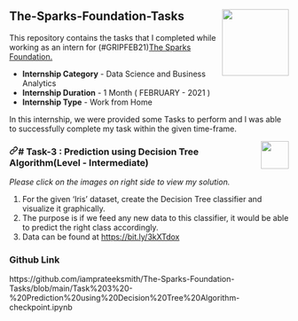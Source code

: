 <article class="markdown-body entry-content container-lg" itemprop="text"><p><a target="_blank" rel="noopener noreferrer" href="https://camo.githubusercontent.com/d61800e0293a2d29f1b65dd9284c0bc60d89fb98eca567ccfc9c34fd5d620119/68747470733a2f2f7777772e746865737061726b73666f756e646174696f6e73696e6761706f72652e6f72672f696d616765732f6c6f676f5f736d616c6c2e706e67"><img align="right" height="120" width="120" src="https://camo.githubusercontent.com/d61800e0293a2d29f1b65dd9284c0bc60d89fb98eca567ccfc9c34fd5d620119/68747470733a2f2f7777772e746865737061726b73666f756e646174696f6e73696e6761706f72652e6f72672f696d616765732f6c6f676f5f736d616c6c2e706e67" data-canonical-src="https://www.thesparksfoundationsingapore.org/images/logo_small.png" style="max-width:100%;"></a></p>
      
# The-Sparks-Foundation-Tasks
This repository contains the tasks that I completed while working as an intern for (#GRIPFEB21)<a href="https://www.thesparksfoundationsingapore.org/" rel="nofollow">The Sparks Foundation.</a>
<ul>
<li><strong>Internship Category</strong> - Data Science and Business Analytics</li>
<li><strong>Internship Duration</strong> - 1 Month ( FEBRUARY - 2021 )</li>
<li><strong>Internship Type</strong> - Work from Home</li>
</ul>
<p>In this internship, we were provided some Tasks to perform and I was able to successfully complete my task within the given time-frame.</p>


<p><a href="https://www.youtube.com/watch?v=jv793yIqOBA" rel="nofollow"><img align="right" height="50" width="50" src="https://camo.githubusercontent.com/565ca6bd4a32647bef7ac9e04ed710ac3c9b08b4c5849eb33e609f5727aad86f/68747470733a2f2f63646e342e69636f6e66696e6465722e636f6d2f646174612f69636f6e732f736f6369616c2d6d656469612d616e642d6c6f676f732d31312f33322f4c6f676f5f596f75747562652d3531322e706e67" data-canonical-src="https://cdn4.iconfinder.com/data/icons/social-media-and-logos-11/32/Logo_Youtube-512.png" style="max-width:100%;"></a>
<a href="https://github.com/iamprateeksmith/The-Sparks-Foundation-Tasks/blob/main/Task%203%20-%20Prediction%20using%20Decision%20Tree%20Algorithm-checkpoint.ipynb" data-canonical-src="https://cdn4.iconfinder.com/data/icons/project-management-4-2/65/161-512.png" style="max-width:100%;"></a></p>
<h3><a id="user-content--task-3--prediction-using-decision-tree-algorithmlevel---intermediate" class="anchor" aria-hidden="true" href="#-task-3--prediction-using-decision-tree-algorithmlevel---intermediate"><svg class="octicon octicon-link" viewBox="0 0 16 16" version="1.1" width="16" height="16" aria-hidden="true"><path fill-rule="evenodd" d="M7.775 3.275a.75.75 0 001.06 1.06l1.25-1.25a2 2 0 112.83 2.83l-2.5 2.5a2 2 0 01-2.83 0 .75.75 0 00-1.06 1.06 3.5 3.5 0 004.95 0l2.5-2.5a3.5 3.5 0 00-4.95-4.95l-1.25 1.25zm-4.69 9.64a2 2 0 010-2.83l2.5-2.5a2 2 0 012.83 0 .75.75 0 001.06-1.06 3.5 3.5 0 00-4.95 0l-2.5 2.5a3.5 3.5 0 004.95 4.95l1.25-1.25a.75.75 0 00-1.06-1.06l-1.25 1.25a2 2 0 01-2.83 0z"></path></svg></a># Task-3 : Prediction using Decision Tree Algorithm(Level - Intermediate)</h3>
<p><em>Please click on the images on right side to view my solution.</em></p>
<ol>
<li>For the given ‘Iris’ dataset, create the Decision Tree classifier and visualize it graphically.</li>
<li>The purpose is if we feed any new data to this classifier, it would be able to predict the right class accordingly.</li>
<li>Data can be found at <a href="https://bit.ly/3kXTdox" rel="nofollow">https://bit.ly/3kXTdox</a></li>
</ol>
<h3>Github Link</h3>https://github.com/iamprateeksmith/The-Sparks-Foundation-Tasks/blob/main/Task%203%20-%20Prediction%20using%20Decision%20Tree%20Algorithm-checkpoint.ipynb
